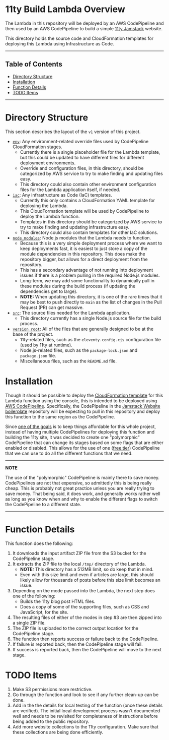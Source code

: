 # 11ty Build Lambda Overview

The Lambda in this repository will be deployed by an AWS CodePipeline and then used by an AWS CodePipeline to build a simple [11ty Jamstack](https://www.11ty.dev) website.

This directory holds the source code and CloudFormation templates for deploying this Lambda using Infrastructure as Code.

---

## Table of Contents

- [Directory Structure](#directory-structure)
- [Installation](#installation)
- [Function Details](#function-details)
- [TODO Items](#todo-items)

---

# Directory Structure

This section describes the layout of the `v1` version of this project.

- [`env`](env): Any environment-related override files used by CodePipeline CloudFormation stages.
    * Currently there is a single placeholder file for the Lambda template, but this could be updated to have different files for different deployment environments.
    * Override and configuration files, in this directory, should be categorized by AWS service to try to make finding and updating files easy.
    * This directory could also contain other environment configuration files for the Lambda application itself, if needed.
- [`iac`](iac): Any infrastructure as Code (IaC) templates.
    * Currently this only contains a CloudFormation YAML template for deploying the Lambda.
    * This CloudFormation template will be used by CodePipeline to deploy the Lambda function.
    * Templates in this directory should be categorized by AWS service to try to make finding and updating infrastructure easy.
    * This directory could also contain templates for other IaC solutions.
- [`node_modules`](node_modules): Node.js modules that the Lambda needs to function.
    * Because this is a very simple deployment process where we want to keep deployments fast, it is easiest to just store a copy of the module dependencies in this repository.  This does make the repository bigger, but allows for a direct deployment from the repository.
    * This has a secondary advantage of not running into deployment issues if there is a problem pulling in the required Node.js modules.
    * Long-term, we may add some functionality to dynamically pull in these modules during the build process (if updating the dependencies get to large).
    * **NOTE:** When updating this directory, it is one of the rare times that it may be best to push directly to `main` as the list of changes in the Pull Request (PR) can get massive.
- [`src`](src): The source files needed for the Lambda application.
    * This directory currently has a single Node.js source file for the build process.
- [`version root`](./): All of the files that are generally designed to be at the base of the project.
    * 11ty-related files, such as the `eleventy.config.cjs` configuration file (used by 11ty at runtime).
    * Node.js-related files, such as the `package-lock.json` and `package.json` file.
    * Miscellaneous files, such as the `README.md` file.

# Installation

Though it should be possible to deploy the [CloudFormation template](iac/cfn/lambda/function.yaml) for this Lambda function using the console, this is intended to be deployed using [AWS CodePipeline](https://aws.amazon.com/codepipeline/).  Specifically, the CodePipeline in the [Jamstack Website boilerplate](https://github.com/ngamradt/boilerplate-jamstack-website) repository will be expecting to pull in this repository and deploy this function to the same region as the CodePipeline.

Since [one of the goals](https://nealgamradt.com/posts/2023/06/blog-on-a-budget-goals-and-requirements/index.html) is to keep things affordable for this whole project, instead of having multiple CodePipelines for deploying this function and building the 11ty site, it was decided to create one "polymorphic" CodePipeline that can change its stages based on some flags that are either enabled or disabled.  This allows for the use of one ([free tier](https://aws.amazon.com/free/)) CodePipeline that we can use to do all the different functions that we need.

---
**NOTE**

The use of the "polymorphic" CodePipeline is mainly there to save money.  CodePipelines are not that expensive, so admittedly this is being really cheap.  This is probably not great practice unless you are really trying to save money.  That being said, it does work, and generally works rather well as long as you know when and why to enable the different flags to switch the CodePipeline to a different state.

---

# Function Details

This function does the following:

1. It downloads the input artifact ZIP file from the S3 bucket for the CodePipeline stage.
2. It extracts the ZIP file to the local `/tmp/` directory of the Lambda.
    - **NOTE:** This directory has a 512MB limit, so do keep that in mind.
    - Even with this size limit and even if articles are large, this should likely allow for thousands of posts before this size limit becomes an issue.
3. Depending on the mode passed into the Lambda, the next step does one of the following:
    - Builds the 11ty blog post HTML files.
    - Does a copy of some of the supporting files, such as CSS and JavaScript, for the site.
4. The resulting files of either of the modes in step #3 are then zipped into a single ZIP file.
5. The ZIP file is uploaded to the correct output location for the CodePipeline stage.
6. The function then reports success or failure back to the CodePipeline.
7. If failure is reported back, then the CodePipeline stage will fail.
8. If success is reported back, then the CodePipeline will move to the next stage.

# TODO Items

1. Make S3 permissions more restrictive.
2. Go through the function and look to see if any further clean-up can be done.
3. Add in the the details for local testing of the function (once these details are verified).  The initial local development process wasn't documented well and needs to be revisited for completeness of instructions before being added to the public repository.
4. Add more website collections to the 11ty configuration.  Make sure that these collections are being done efficiently.